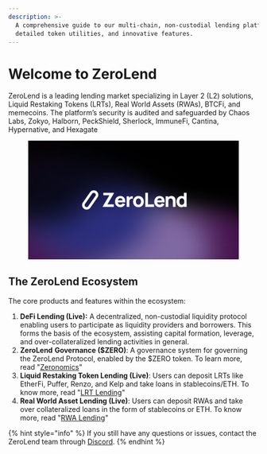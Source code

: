 ```yaml
---
description: >-
  A comprehensive guide to our multi-chain, non-custodial lending platform,
  detailed token utilities, and innovative features.
---
```


# Welcome to ZeroLend

ZeroLend is a leading lending market specializing in Layer 2 (L2) solutions, Liquid Restaking Tokens (LRTs), Real World Assets (RWAs), BTCFi, and memecoins. The platform’s security is audited and safeguarded by Chaos Labs, Zokyo, Halborn, PeckShield, Sherlock, ImmuneFi, Cantina, Hypernative, and Hexagate

<figure><img src=".gitbook/assets/ZL Logo.png" alt=""><figcaption></figcaption></figure>

## The ZeroLend Ecosystem

The core products and features within the ecosystem:&#x20;

1. **DeFi Lending (Live):** A decentralized, non-custodial liquidity protocol enabling users to participate as liquidity providers and borrowers. This forms the basis of the ecosystem, assisting capital formation, leverage, and over-collateralized lending activities in general.
2. **ZeroLend** **Governance ($ZERO)**: A governance system for governing the ZeroLend Protocol, enabled by the $ZERO token. To learn more, read "[Zeronomics](governance/token-overview/)"
3. **Liquid Restaking Token Lending (Live)**: Users can deposit LRTs like EtherFi, Puffer, Renzo, and Kelp and take loans in stablecoins/ETH. To know more, read "[LRT Lending](features/lrt-lending.md)"
4. **Real World Asset Lending (Live)**: Users can deposit RWAs and take over collateralized loans in the form of stablecoins or ETH. To know more, read "[RWA Lending](features/rwa-lending.md)"

{% hint style="info" %}
If you still have any questions or issues, contact the ZeroLend team through [Discord](https://discord.gg/zerolend).
{% endhint %}
